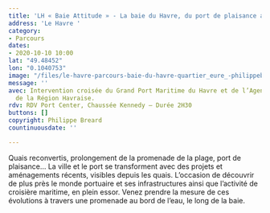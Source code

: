 ```yaml
---
title: 'LH « Baie Attitude » - La baie du Havre, du port de plaisance au port de croisière '
address: 'Le Havre '
category:
- Parcours
dates:
- 2020-10-10 10:00
lat: "49.48452"
lon: "0.1040753"
image: "/files/le-havre-parcours-baie-du-havre-quartier_eure_-philippebreard.jpg"
message: ''
avec: Intervention croisée du Grand Port Maritime du Havre et de l’Agence d’Urbanisme
  de la Région Havraise.
rdv: RDV Port Center, Chaussée Kennedy – Durée 2H30
buttons: []
copyright: Philippe Breard
countinuousdate: ''

---
```

Quais reconvertis, prolongement de la promenade de la plage, port de plaisance… La ville et le port se transforment avec des projets et aménagements récents, visibles depuis les quais. L’occasion de découvrir de plus près le monde portuaire et ses infrastructures ainsi que l’activité de croisière maritime, en plein essor. Venez prendre la mesure de ces évolutions à travers une promenade au bord de l’eau, le long de la baie.